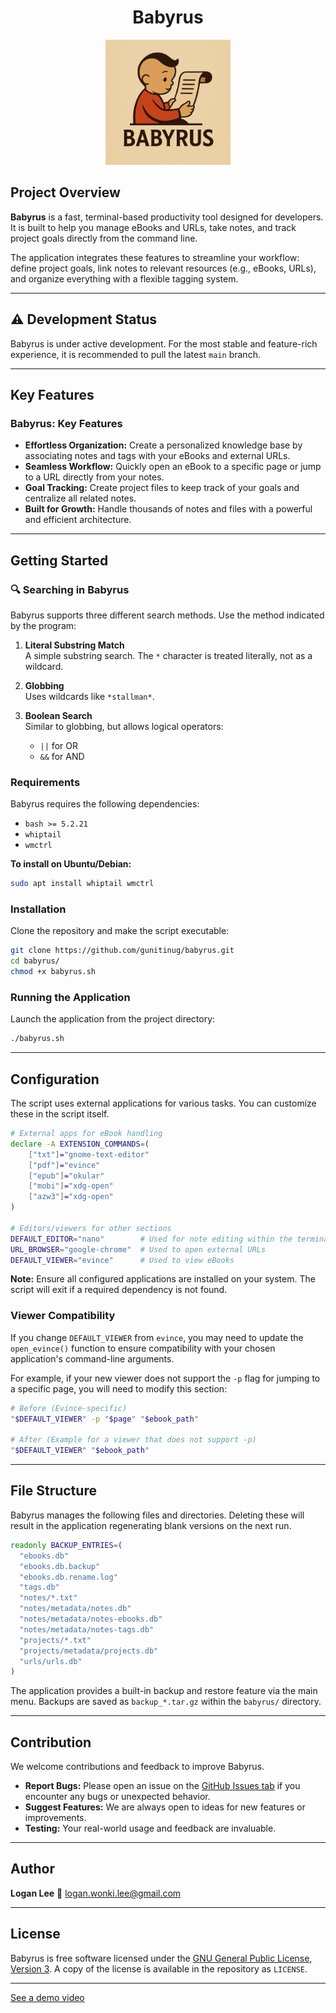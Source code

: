 <h1 align="center">Babyrus</h1>
<p align="center">
  <img src="./logo.png" alt="Babyrus logo" width="200">
</p>

## Project Overview

**Babyrus** is a fast, terminal-based productivity tool designed for developers. It is built to help you manage eBooks and URLs, take notes, and track project goals directly from the command line.

The application integrates these features to streamline your workflow: define project goals, link notes to relevant resources (e.g., eBooks, URLs), and organize everything with a flexible tagging system.

-----

## ⚠️ Development Status

Babyrus is under active development. For the most stable and feature-rich experience, it is recommended to pull the latest `main` branch.

-----

## Key Features

### Babyrus: Key Features

* **Effortless Organization:** Create a personalized knowledge base by associating notes and tags with your eBooks and external URLs.
* **Seamless Workflow:** Quickly open an eBook to a specific page or jump to a URL directly from your notes.
* **Goal Tracking:** Create project files to keep track of your goals and centralize all related notes.
* **Built for Growth:** Handle thousands of notes and files with a powerful and efficient architecture.

-----

## Getting Started

### 🔍 Searching in Babyrus

Babyrus supports three different search methods. Use the method indicated by the program:

1. **Literal Substring Match**  
   A simple substring search. The `*` character is treated literally, not as a wildcard.

2. **Globbing**  
   Uses wildcards like `*stallman*`.

3. **Boolean Search**  
   Similar to globbing, but allows logical operators:  
   - `||` for OR  
   - `&&` for AND

### Requirements

Babyrus requires the following dependencies:

  * `bash >= 5.2.21`
  * `whiptail`
  * `wmctrl`

**To install on Ubuntu/Debian:**

```bash
sudo apt install whiptail wmctrl
```

### Installation

Clone the repository and make the script executable:

```bash
git clone https://github.com/gunitinug/babyrus.git
cd babyrus/
chmod +x babyrus.sh
```

### Running the Application

Launch the application from the project directory:

```bash
./babyrus.sh
```

-----

## Configuration

The script uses external applications for various tasks. You can customize these in the script itself.

```bash
# External apps for eBook handling
declare -A EXTENSION_COMMANDS=(
    ["txt"]="gnome-text-editor"
    ["pdf"]="evince"
    ["epub"]="okular"
    ["mobi"]="xdg-open"
    ["azw3"]="xdg-open"
)

# Editors/viewers for other sections
DEFAULT_EDITOR="nano"        # Used for note editing within the terminal
URL_BROWSER="google-chrome"  # Used to open external URLs
DEFAULT_VIEWER="evince"      # Used to view eBooks
```

**Note:** Ensure all configured applications are installed on your system. The script will exit if a required dependency is not found.

### Viewer Compatibility

If you change `DEFAULT_VIEWER` from `evince`, you may need to update the `open_evince()` function to ensure compatibility with your chosen application's command-line arguments.

For example, if your new viewer does not support the `-p` flag for jumping to a specific page, you will need to modify this section:

```bash
# Before (Evince-specific)
"$DEFAULT_VIEWER" -p "$page" "$ebook_path"

# After (Example for a viewer that does not support -p)
"$DEFAULT_VIEWER" "$ebook_path"
```

-----

## File Structure

Babyrus manages the following files and directories. Deleting these will result in the application regenerating blank versions on the next run.

```bash
readonly BACKUP_ENTRIES=(
  "ebooks.db"
  "ebooks.db.backup"
  "ebooks.db.rename.log"
  "tags.db"
  "notes/*.txt"
  "notes/metadata/notes.db"
  "notes/metadata/notes-ebooks.db"
  "notes/metadata/notes-tags.db"
  "projects/*.txt"
  "projects/metadata/projects.db"
  "urls/urls.db"
)
```

The application provides a built-in backup and restore feature via the main menu. Backups are saved as `backup_*.tar.gz` within the `babyrus/` directory.

-----

## Contribution

We welcome contributions and feedback to improve Babyrus.

  * **Report Bugs:** Please open an issue on the [GitHub Issues tab](https://github.com/gunitinug/babyrus/issues) if you encounter any bugs or unexpected behavior.
  * **Suggest Features:** We are always open to ideas for new features or improvements.
  * **Testing:** Your real-world usage and feedback are invaluable.

-----

## Author

**Logan Lee**
📧 [logan.wonki.lee@gmail.com](mailto:logan.wonki.lee@gmail.com)

-----

## License

Babyrus is free software licensed under the [GNU General Public License, Version 3](https://www.gnu.org/licenses/gpl-3.0.html). A copy of the license is available in the repository as `LICENSE`.

-----

[See a demo video](https://www.youtube.com/watch?v=i6dbxa1750M)
